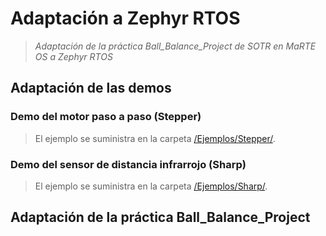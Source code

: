 # Adaptación a Zephyr RTOS

> _Adaptación de la práctica Ball_Balance_Project de SOTR en MaRTE OS a Zephyr RTOS_

## Adaptación de las demos

### Demo del motor paso a paso (Stepper)

> El ejemplo se suministra en la carpeta [/Ejemplos/Stepper/](Ejemplos/Stepper/).

### Demo del sensor de distancia infrarrojo (Sharp)

> El ejemplo se suministra en la carpeta [/Ejemplos/Sharp/](Ejemplos/Sharp/).

## Adaptación de la práctica Ball_Balance_Project
